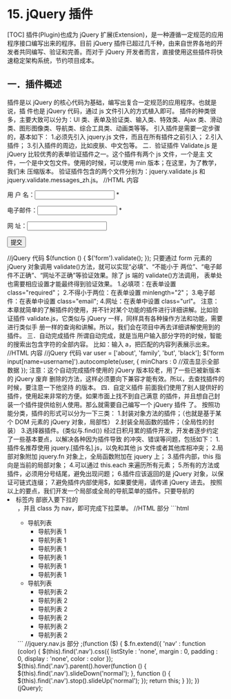 # 15. jQuery 插件
[TOC]
插件(Plugin)也成为 jQuery 扩展(Extension)，是一种遵循一定规范的应用程序接口编写出来的程序。目前 jQuery 插件已超过几千种，由来自世界各地的开发者共同编写、验证和完善。而对于 jQuery 开发者而言，直接使用这些插件将快速稳定架构系统，节约项目成本。

## 一．插件概述
插件是以 jQuery 的核心代码为基础，编写出复合一定规范的应用程序。也就是说，插
件也是 jQuery 代码，通过 js 文件引入的方式植入即可。
插件的种类很多，主要大致可以分为：UI 类、表单及验证类、输入类、特效类、Ajax
类、滑动类、图形图像类、导航类、综合工具类、动画类等等。
引入插件是需要一定步骤的，基本如下：
1.必须先引入 jquery.js 文件，而且在所有插件之前引入；
2.引入插件；
3.引入插件的周边，比如皮肤、中文包等。
二．验证插件
Validate.js 是 jQuery 比较优秀的表单验证插件之一。这个插件有两个 js 文件，一个是主
文件，一个是中文包文件。使用的时候，可以使用 min 版本；在这里，为了教学，我们未
压缩版本。
验证插件包含的两个文件分别为：jquery.validate.js 和 jquery.validate.messages_zh.js。
//HTML 内容
<script type="text/javascript" src="jquery.validate.js"></script>
<script type="text/javascript" src="jquery.validate.messages_zh.js"></script>
<form>
<p>用 户 名：<input type="text" class="required" name="username" minlength="2" />
*</p>
<p>电子邮件：<input type="text" class="required email" name="email" /> *</p>
<p>网 址：<input type="text" class="url" name="url" /></p>
<p><input type="submit" value="提交" /></p>
</form>
//jQuery 代码
$(function () {
$('form').validate();
});
只要通过 form 元素的 jQuery 对象调用 validate()方法，就可以实现“必填”、“不能小于
两位”、“电子邮件不正确”、“网址不正确”等验证效果。除了 js 端的 validate()方法调用，
表单处也需要相应设置才能最终得到验证效果。
1.必填项：在表单设置 class="required"；
2.不得小于两位：在表单设置 minlength="2"；
3.电子邮件：在表单中设置 class="email";
4.网址：在表单中设置 class="url"。
注意：本章就简单的了解插件的使用，并不针对某个功能的插件进行详细讲解。比如验
证插件 validate.js，它类似与 jQuery 一样，同样具有各种操作方法和功能，需要进行类似手
册一样的查询和讲解。所以，我们会在项目中再去详细讲解使用到的插件。
三．自动完成插件
所谓自动完成，就是当用户输入部分字符的时候，智能的搜索出包含字符的全部内容。
比如：输入 a，把匹配的内容列表展示出来。
//HTML 内容
<script type="text/javascript" src="jquery.autocomplete.js"></script>
<script type="text/javascript" src="jquery-migrate-1.2.1.js"></script>
<link rel="stylesheet" href="jquery.autocomplete.css" type="text/css" />
//jQuery 代码
var user = ['about', 'family', 'but', 'black'];
$('form input[name=username]').autocomplete(user, {
minChars : 0 //双击显示全部数据
});
注意：这个自动完成插件使用的 jQuery 版本较老，用了一些已被新版本的 jQuery 废弃
删除的方法，这样必须要向下兼容才能有效。所以，去查找插件的时候，要注意一下他坚持
的版本。
四．自定义插件
前面我们使用了别人提供好的插件，使用起来非常的方便。如果市面上找不到自己满意
的插件，并且想自己封装一个插件提供给别人使用。那么就需要自己编写一个 jQuery 插件
了。
按照功能分类，插件的形式可以分为一下三类：
1.封装对象方法的插件；（也就是基于某个 DOM 元素的 jQuery 对象，局部性）
2.封装全局函数的插件；（全局性的封装）
3.选择器插件。(类似与.find())
经过日积月累的插件开发，开发者逐步约定了一些基本要点，以解决各种因为插件导致
的冲突、错误等问题，包括如下：
1.插件名推荐使用 jquery.[插件名].js，以免和其他 js 文件或者其他库相冲突；
2.局部对象附加 jquery.fn 对象上，全局函数附加在 jquery 上；
3.插件内部，this 指向是当前的局部对象；
4.可以通过 this.each 来遍历所有元素；
5.所有的方法或插件，必须用分号结尾，避免出现问题；
6.插件应该返回的是 jQuery 对象，以保证可链式连缀；
7.避免插件内部使用$，如果要使用，请传递 jQuery 进去。
按照以上的要点，我们开发一个局部或全局的导航菜单的插件。只要导航的<li>标签内
部嵌入要下拉的<ul>，并且 class 为 nav，即可完成下拉菜单。
//HTML 部分
```html
<ul class="list">
<li>导航列表
<ul class="nav">
<li>导航列表 1</li>
<li>导航列表 1</li>
<li>导航列表 1</li>
<li>导航列表 1</li>
<li>导航列表 1</li>
<li>导航列表 1</li>
</ul>
</li>
<li>导航列表
<ul class="nav">
<li>导航列表 2</li>
<li>导航列表 2</li>
<li>导航列表 2</li>
<li>导航列表 2</li>
<li>导航列表 2</li>
<li>导航列表 2</li>
</ul>
</li>
</ul>
```
//jquery.nav.js 部分
;(function ($) {
$.fn.extend({
'nav' : function (color) {
$(this).find('.nav').css({
listStyle : 'none',
margin : 0,
padding : 0,
display : 'none',
color : color
});
$(this).find('.nav').parent().hover(function () {
$(this).find('.nav').slideDown('normal');
}, function () {
$(this).find('.nav').stop().slideUp('normal');
});
return this;
}
});
})(jQuery);